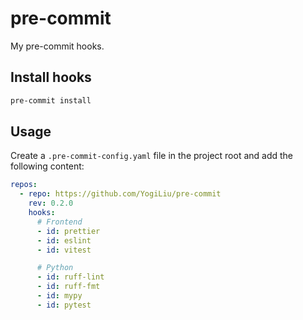 # pre-commit

My pre-commit hooks.

## Install hooks

```bash
pre-commit install
```

## Usage

Create a `.pre-commit-config.yaml` file in the project root and add the following content:

```yaml
repos:
  - repo: https://github.com/YogiLiu/pre-commit
    rev: 0.2.0
    hooks:
      # Frontend
      - id: prettier
      - id: eslint
      - id: vitest

      # Python
      - id: ruff-lint
      - id: ruff-fmt
      - id: mypy
      - id: pytest
```
